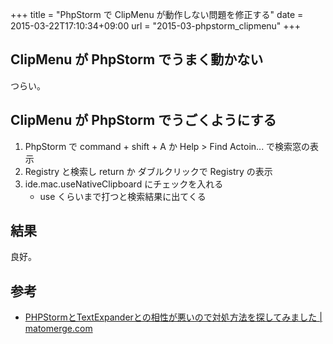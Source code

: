 +++
title = "PhpStorm で ClipMenu が動作しない問題を修正する"
date = 2015-03-22T17:10:34+09:00
url = "2015-03-phpstorm_clipmenu"
+++

## ClipMenu が PhpStorm でうまく動かない

つらい。

## ClipMenu が PhpStorm でうごくようにする

1. PhpStorm で command + shift + A か Help > Find Actoin... で検索窓の表示
2. Registry と検索し return か ダブルクリックで Registry の表示
3. ide.mac.useNativeClipboard にチェックを入れる
    - use くらいまで打つと検索結果に出てくる

## 結果

良好。

## 参考

* [PHPStormとTextExpanderとの相性が悪いので対処方法を探してみました | matomerge.com](http://matomerge.com/phpstorm-is-incompatible-with-textexpander/)
